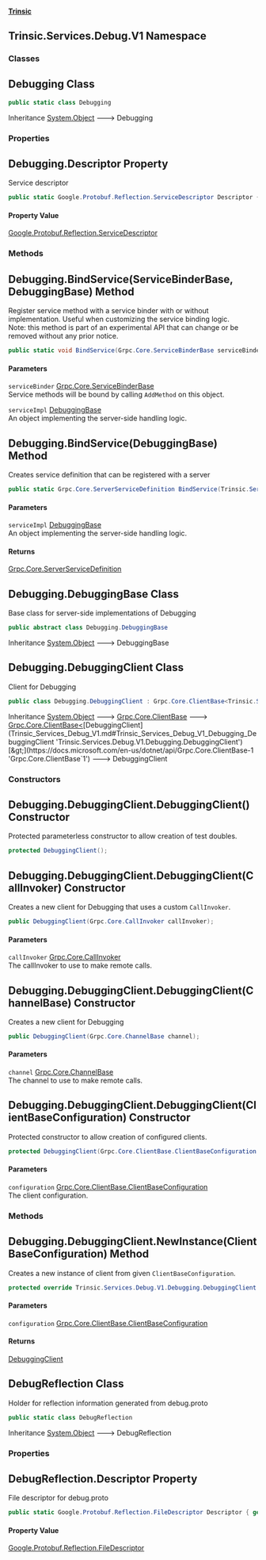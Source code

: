 #### [Trinsic](index.md 'index')
## Trinsic.Services.Debug.V1 Namespace
### Classes
<a name='Trinsic_Services_Debug_V1_Debugging'></a>
## Debugging Class
```csharp
public static class Debugging
```

Inheritance [System.Object](https://docs.microsoft.com/en-us/dotnet/api/System.Object 'System.Object') &#129106; Debugging  
### Properties
<a name='Trinsic_Services_Debug_V1_Debugging_Descriptor'></a>
## Debugging.Descriptor Property
Service descriptor
```csharp
public static Google.Protobuf.Reflection.ServiceDescriptor Descriptor { get; }
```
#### Property Value
[Google.Protobuf.Reflection.ServiceDescriptor](https://docs.microsoft.com/en-us/dotnet/api/Google.Protobuf.Reflection.ServiceDescriptor 'Google.Protobuf.Reflection.ServiceDescriptor')
  
### Methods
<a name='Trinsic_Services_Debug_V1_Debugging_BindService(Grpc_Core_ServiceBinderBase_Trinsic_Services_Debug_V1_Debugging_DebuggingBase)'></a>
## Debugging.BindService(ServiceBinderBase, DebuggingBase) Method
Register service method with a service binder with or without implementation. Useful when customizing the  service binding logic.  
            Note: this method is part of an experimental API that can change or be removed without any prior notice.
```csharp
public static void BindService(Grpc.Core.ServiceBinderBase serviceBinder, Trinsic.Services.Debug.V1.Debugging.DebuggingBase serviceImpl);
```
#### Parameters
<a name='Trinsic_Services_Debug_V1_Debugging_BindService(Grpc_Core_ServiceBinderBase_Trinsic_Services_Debug_V1_Debugging_DebuggingBase)_serviceBinder'></a>
`serviceBinder` [Grpc.Core.ServiceBinderBase](https://docs.microsoft.com/en-us/dotnet/api/Grpc.Core.ServiceBinderBase 'Grpc.Core.ServiceBinderBase')  
Service methods will be bound by calling `AddMethod` on this object.
  
<a name='Trinsic_Services_Debug_V1_Debugging_BindService(Grpc_Core_ServiceBinderBase_Trinsic_Services_Debug_V1_Debugging_DebuggingBase)_serviceImpl'></a>
`serviceImpl` [DebuggingBase](Trinsic_Services_Debug_V1.md#Trinsic_Services_Debug_V1_Debugging_DebuggingBase 'Trinsic.Services.Debug.V1.Debugging.DebuggingBase')  
An object implementing the server-side handling logic.
  
  
<a name='Trinsic_Services_Debug_V1_Debugging_BindService(Trinsic_Services_Debug_V1_Debugging_DebuggingBase)'></a>
## Debugging.BindService(DebuggingBase) Method
Creates service definition that can be registered with a server
```csharp
public static Grpc.Core.ServerServiceDefinition BindService(Trinsic.Services.Debug.V1.Debugging.DebuggingBase serviceImpl);
```
#### Parameters
<a name='Trinsic_Services_Debug_V1_Debugging_BindService(Trinsic_Services_Debug_V1_Debugging_DebuggingBase)_serviceImpl'></a>
`serviceImpl` [DebuggingBase](Trinsic_Services_Debug_V1.md#Trinsic_Services_Debug_V1_Debugging_DebuggingBase 'Trinsic.Services.Debug.V1.Debugging.DebuggingBase')  
An object implementing the server-side handling logic.
  
#### Returns
[Grpc.Core.ServerServiceDefinition](https://docs.microsoft.com/en-us/dotnet/api/Grpc.Core.ServerServiceDefinition 'Grpc.Core.ServerServiceDefinition')  
  
  
<a name='Trinsic_Services_Debug_V1_Debugging_DebuggingBase'></a>
## Debugging.DebuggingBase Class
Base class for server-side implementations of Debugging
```csharp
public abstract class Debugging.DebuggingBase
```

Inheritance [System.Object](https://docs.microsoft.com/en-us/dotnet/api/System.Object 'System.Object') &#129106; DebuggingBase  
  
<a name='Trinsic_Services_Debug_V1_Debugging_DebuggingClient'></a>
## Debugging.DebuggingClient Class
Client for Debugging
```csharp
public class Debugging.DebuggingClient : Grpc.Core.ClientBase<Trinsic.Services.Debug.V1.Debugging.DebuggingClient>
```

Inheritance [System.Object](https://docs.microsoft.com/en-us/dotnet/api/System.Object 'System.Object') &#129106; [Grpc.Core.ClientBase](https://docs.microsoft.com/en-us/dotnet/api/Grpc.Core.ClientBase 'Grpc.Core.ClientBase') &#129106; [Grpc.Core.ClientBase&lt;](https://docs.microsoft.com/en-us/dotnet/api/Grpc.Core.ClientBase-1 'Grpc.Core.ClientBase`1')[DebuggingClient](Trinsic_Services_Debug_V1.md#Trinsic_Services_Debug_V1_Debugging_DebuggingClient 'Trinsic.Services.Debug.V1.Debugging.DebuggingClient')[&gt;](https://docs.microsoft.com/en-us/dotnet/api/Grpc.Core.ClientBase-1 'Grpc.Core.ClientBase`1') &#129106; DebuggingClient  
### Constructors
<a name='Trinsic_Services_Debug_V1_Debugging_DebuggingClient_DebuggingClient()'></a>
## Debugging.DebuggingClient.DebuggingClient() Constructor
Protected parameterless constructor to allow creation of test doubles.
```csharp
protected DebuggingClient();
```
  
<a name='Trinsic_Services_Debug_V1_Debugging_DebuggingClient_DebuggingClient(Grpc_Core_CallInvoker)'></a>
## Debugging.DebuggingClient.DebuggingClient(CallInvoker) Constructor
Creates a new client for Debugging that uses a custom `CallInvoker`.
```csharp
public DebuggingClient(Grpc.Core.CallInvoker callInvoker);
```
#### Parameters
<a name='Trinsic_Services_Debug_V1_Debugging_DebuggingClient_DebuggingClient(Grpc_Core_CallInvoker)_callInvoker'></a>
`callInvoker` [Grpc.Core.CallInvoker](https://docs.microsoft.com/en-us/dotnet/api/Grpc.Core.CallInvoker 'Grpc.Core.CallInvoker')  
The callInvoker to use to make remote calls.
  
  
<a name='Trinsic_Services_Debug_V1_Debugging_DebuggingClient_DebuggingClient(Grpc_Core_ChannelBase)'></a>
## Debugging.DebuggingClient.DebuggingClient(ChannelBase) Constructor
Creates a new client for Debugging
```csharp
public DebuggingClient(Grpc.Core.ChannelBase channel);
```
#### Parameters
<a name='Trinsic_Services_Debug_V1_Debugging_DebuggingClient_DebuggingClient(Grpc_Core_ChannelBase)_channel'></a>
`channel` [Grpc.Core.ChannelBase](https://docs.microsoft.com/en-us/dotnet/api/Grpc.Core.ChannelBase 'Grpc.Core.ChannelBase')  
The channel to use to make remote calls.
  
  
<a name='Trinsic_Services_Debug_V1_Debugging_DebuggingClient_DebuggingClient(Grpc_Core_ClientBase_ClientBaseConfiguration)'></a>
## Debugging.DebuggingClient.DebuggingClient(ClientBaseConfiguration) Constructor
Protected constructor to allow creation of configured clients.
```csharp
protected DebuggingClient(Grpc.Core.ClientBase.ClientBaseConfiguration configuration);
```
#### Parameters
<a name='Trinsic_Services_Debug_V1_Debugging_DebuggingClient_DebuggingClient(Grpc_Core_ClientBase_ClientBaseConfiguration)_configuration'></a>
`configuration` [Grpc.Core.ClientBase.ClientBaseConfiguration](https://docs.microsoft.com/en-us/dotnet/api/Grpc.Core.ClientBase.ClientBaseConfiguration 'Grpc.Core.ClientBase.ClientBaseConfiguration')  
The client configuration.
  
  
### Methods
<a name='Trinsic_Services_Debug_V1_Debugging_DebuggingClient_NewInstance(Grpc_Core_ClientBase_ClientBaseConfiguration)'></a>
## Debugging.DebuggingClient.NewInstance(ClientBaseConfiguration) Method
Creates a new instance of client from given `ClientBaseConfiguration`.
```csharp
protected override Trinsic.Services.Debug.V1.Debugging.DebuggingClient NewInstance(Grpc.Core.ClientBase.ClientBaseConfiguration configuration);
```
#### Parameters
<a name='Trinsic_Services_Debug_V1_Debugging_DebuggingClient_NewInstance(Grpc_Core_ClientBase_ClientBaseConfiguration)_configuration'></a>
`configuration` [Grpc.Core.ClientBase.ClientBaseConfiguration](https://docs.microsoft.com/en-us/dotnet/api/Grpc.Core.ClientBase.ClientBaseConfiguration 'Grpc.Core.ClientBase.ClientBaseConfiguration')  
  
#### Returns
[DebuggingClient](Trinsic_Services_Debug_V1.md#Trinsic_Services_Debug_V1_Debugging_DebuggingClient 'Trinsic.Services.Debug.V1.Debugging.DebuggingClient')  
  
  
<a name='Trinsic_Services_Debug_V1_DebugReflection'></a>
## DebugReflection Class
Holder for reflection information generated from debug.proto
```csharp
public static class DebugReflection
```

Inheritance [System.Object](https://docs.microsoft.com/en-us/dotnet/api/System.Object 'System.Object') &#129106; DebugReflection  
### Properties
<a name='Trinsic_Services_Debug_V1_DebugReflection_Descriptor'></a>
## DebugReflection.Descriptor Property
File descriptor for debug.proto
```csharp
public static Google.Protobuf.Reflection.FileDescriptor Descriptor { get; }
```
#### Property Value
[Google.Protobuf.Reflection.FileDescriptor](https://docs.microsoft.com/en-us/dotnet/api/Google.Protobuf.Reflection.FileDescriptor 'Google.Protobuf.Reflection.FileDescriptor')
  
  
